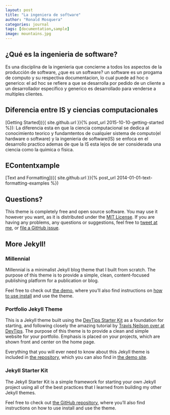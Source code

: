 ```yaml
---
layout: post
title: "La ingeniera de software"
author: "Ronald Mosquera"
categories: journal
tags: [documentation,sample]
image: mountains.jpg
---
```


## ¿Qué es la ingenieria de software?
Es una disciplina de la ingenieria que concierne a todos los aspectos de la producción de software, ¿que es un software? un software es un progama de computo y su respectiva documentacion, lo cual puede ad hoc o generico: el ad hoc se refiere a que se desarrolla por pedido de un cliente a un desarrollador específico y generico es desarrollado para venderse a multiples clientes.
## Diferencia entre IS y ciencias computacionales 

[Getting Started]({{ site.github.url }}{% post_url 2015-10-10-getting-started %}): La diferencia esta en que la ciencia computacional se dedica al conocimiento teorico y fundamtentos de cualquier sistema de computo(el hardware o software) y la ingenieria de software(IS) se enfoca en el desarrollo practico ademas de que la IS esta lejos de ser considerada una ciencia como la química o física.


## EContentxample 

[Text and Formatting]({{ site.github.url }}{% post_url 2014-01-01-text-formatting-examples %})

## Questions?

This theme is completely free and open source software. You may use it however you want, as it is distributed under the [MIT License](http://choosealicense.com/licenses/mit/). If you are having any problems, any questions or suggestions, feel free to [tweet at me](https://twitter.com/intent/tweet?text=My%question%about%Lagrange%is:%&amp;via=paululele), or [file a GitHub issue](https://github.com/lenpaul/lagrange/issues/new).

## More Jekyll!

### Millennial

Millennial is a minimalist Jekyll blog theme that I built from scratch. The purpose of this theme is to provide a simple, clean, content-focused publishing platform for a publication or blog.

Feel free to check out <a href="https://lenpaul.github.io/Millennial/" target="_blank">the demo</a>, where you’ll also find instructions on <a href="https://lenpaul.github.io/Millennial/documentation/getting-started.html">how to use install</a> and use the theme.

### Portfolio Jekyll Theme

This is a Jekyll theme built using the [DevTips Starter Kit](http://devtipsstarterkit.com/) as a foundation for starting, and following closely the amazing tutorial by [Travis Neilson over at DevTips](https://www.youtube.com/watch?v=T6jKLsxbFg4&list=PL0CB3OvPhDA_STygmp3sDenx3UpdOMk7P). The purpose of this theme is to provide a clean and simple website for your portfolio. Emphasis is placed on your projects, which are shown front and center on the home page.

Everything that you will ever need to know about this Jekyll theme is included in [the repository](https://github.com/LeNPaul/portfolio-jekyll-theme), which you can also find in [the demo site](https://lenpaul.github.io/portfolio-jekyll-theme/).

### Jekyll Starter Kit

The Jekyll Starter Kit is a simple framework for starting your own Jekyll project using all of the best practices that I learned from building my other Jekyll themes.

Feel free to check out <a href="https://github.com/LeNPaul/jekyll-starter-kit" target="_blank">the GitHub repository</a>, where you’ll also find instructions on how to use install and use the theme.
